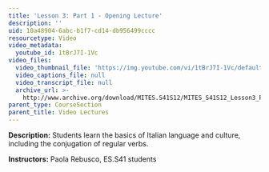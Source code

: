 ```yaml
---
title: 'Lesson 3: Part 1 - Opening Lecture'
description: ''
uid: 10a48904-6abc-b1f7-cd14-db956499cccc
resourcetype: Video
video_metadata:
  youtube_id: 1tBrJ7I-1Vc
video_files:
  video_thumbnail_file: 'https://img.youtube.com/vi/1tBrJ7I-1Vc/default.jpg'
  video_captions_file: null
  video_transcript_file: null
  archive_url: >-
    http://www.archive.org/download/MITES.S41S12/MITES_S41S12_Lesson3_Part1_300k.mp4
parent_type: CourseSection
parent_title: Video Lectures
---
```


**Description:** Students learn the basics of Italian language and culture, including the conjugation of regular verbs.

**Instructors:** Paola Rebusco, ES.S41 students